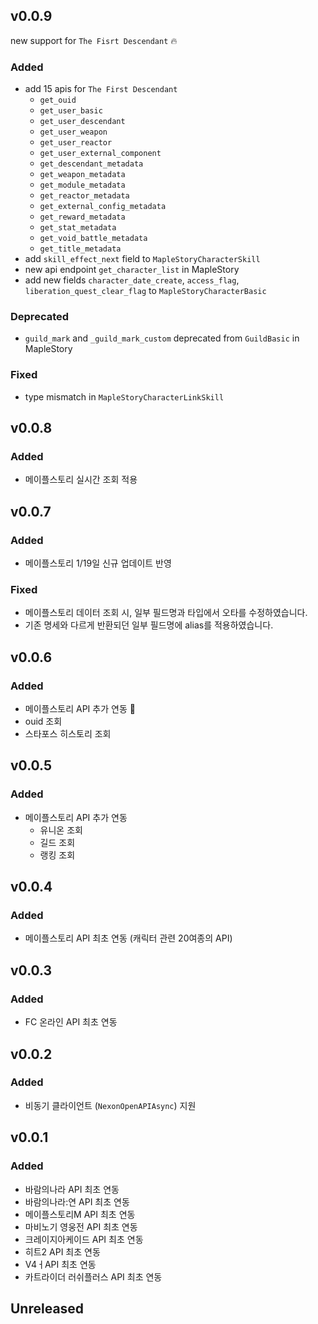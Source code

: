 ## v0.0.9
new support for `The Fisrt Descendant` :fire:

### Added
- add 15 apis for `The First Descendant`
  - `get_ouid`
  - `get_user_basic`
  - `get_user_descendant`
  - `get_user_weapon`
  - `get_user_reactor`
  - `get_user_external_component`
  - `get_descendant_metadata`
  - `get_weapon_metadata`
  - `get_module_metadata`
  - `get_reactor_metadata`
  - `get_external_config_metadata`
  - `get_reward_metadata`
  - `get_stat_metadata`
  - `get_void_battle_metadata`
  - `get_title_metadata`
- add `skill_effect_next` field to `MapleStoryCharacterSkill`
- new api endpoint `get_character_list` in MapleStory
-  add new fields `character_date_create`, `access_flag`, `liberation_quest_clear_flag` to `MapleStoryCharacterBasic`

### Deprecated
- `guild_mark` and `_guild_mark_custom` deprecated from `GuildBasic` in MapleStory

### Fixed
-  type mismatch in `MapleStoryCharacterLinkSkill`

## v0.0.8
### Added
- 메이플스토리 실시간 조회 적용

## v0.0.7
### Added
- 메이플스토리 1/19일 신규 업데이트 반영

### Fixed
- 메이플스토리 데이터 조회 시, 일부 필드명과 타입에서 오타를 수정하였습니다.
- 기존 명세와 다르게 반환되던 일부 필드명에 alias를 적용하였습니다.

## v0.0.6
### Added
- 메이플스토리 API 추가 연동 🍁
- ouid 조회
- 스타포스 히스토리 조회

## v0.0.5
### Added
- 메이플스토리 API 추가 연동
  - 유니온 조회
  - 길드 조회
  - 랭킹 조회

## v0.0.4
### Added
- 메이플스토리 API 최초 연동 (캐릭터 관련 20여종의 API)

## v0.0.3
### Added
- FC 온라인 API 최초 연동

## v0.0.2
### Added
- 비동기 클라이언트 (`NexonOpenAPIAsync`) 지원

## v0.0.1
### Added
- 바람의나라 API 최초 연동
- 바람의나라:연 API 최초 연동
- 메이플스토리M API 최초 연동
- 마비노기 영웅전 API 최초 연동
- 크레이지아케이드 API 최초 연동
- 히트2 API 최초 연동
- V4ㅓAPI 최초 연동
- 카트라이더 러쉬플러스 API 최초 연동

## Unreleased